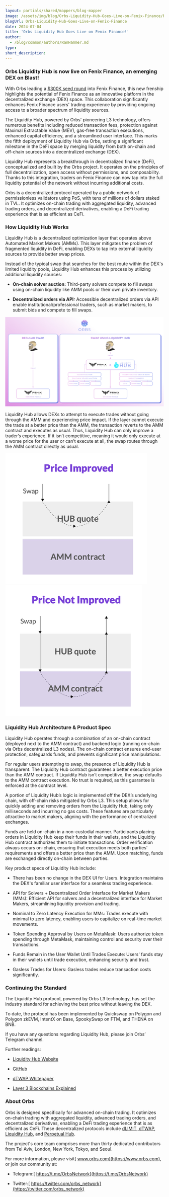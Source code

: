 ```yaml
---
layout: partials/shared/mappers/blog-mapper
image: /assets/img/blog/Orbs-Liquidity-Hub-Goes-Live-on-Fenix-Finance/bg.jpg
blogUrl: Orbs-Liquidity-Hub-Goes-Live-on-Fenix-Finance
date: 2024-07-04
title: 'Orbs Liquidity Hub Goes Live on Fenix Finance!'
author:
  - /blog/common/authors/RanHammer.md
type:
short_description:
---
```


### Orbs Liquidity Hub is now live on Fenix Finance, an emerging DEX on Blast!

With Orbs leading a [$300K seed round](https://www.orbs.com/Orbs-Announces-Strategic-Investment-in-Fenix-Finance-an-Innovative-DEX-on-Blast/) into Fenix Finance, this new frenship highlights the potential of Fenix Finance as an innovative platform in the decentralized exchange (DEX) space. This collaboration significantly enhances Fenix Finance users' trading experience by providing ongoing access to a broader spectrum of liquidity sources.

The Liquidity Hub, powered by Orbs' pioneering L3 technology, offers numerous benefits including reduced transaction fees, protection against Maximal Extractable Value (MEV), gas-free transaction executions, enhanced capital efficiency, and a streamlined user interface. This marks the fifth deployment of Liquidity Hub via Orbs, setting a significant milestone in the DeFi space by merging liquidity from both on-chain and off-chain sources into a decentralized exchange (DEX).

Liquidity Hub represents a breakthrough in decentralized finance (DeFi), conceptualized and built by the Orbs project. It operates on the principles of full decentralization, open access without permissions, and composability. Thanks to this integration, traders on Fenix Finance can now tap into the full liquidity potential of the network without incurring additional costs.

Orbs is a decentralized protocol operated by a public network of permissionless validators using PoS, with tens of millions of dollars staked in TVL. It optimizes on-chain trading with aggregated liquidity, advanced trading orders, and decentralized derivatives, enabling a DeFi trading experience that is as efficient as CeFi.

### How Liquidity Hub Works

Liquidity Hub is a decentralized optimization layer that operates above Automated Market Makers (AMMs). This layer mitigates the problem of fragmented liquidity in DeFi, enabling DEXs to tap into external liquidity sources to provide better swap prices.

Instead of the typical swap that searches for the best route within the DEX's limited liquidity pools, Liquidity Hub enhances this process by utilizing additional liquidity sources:

- **On-chain solver auction:** Third-party solvers compete to fill swaps using on-chain liquidity like AMM pools or their own private inventory.

- **Decentralized orders via API:** Accessible decentralized orders via API enable institutional/professional traders, such as market makers, to submit bids and compete to fill swaps.

![](/assets/img/blog/Orbs-Liquidity-Hub-Goes-Live-on-Fenix-Finance/liquidity-hub-on-fenix.jpg)

Liquidity Hub allows DEXs to attempt to execute trades without going through the AMM and experiencing price impact. If the layer cannot execute the trade at a better price than the AMM, the transaction reverts to the AMM contract and executes as usual. Thus, Liquidity Hub can only improve a trader’s experience. If it isn’t competitive, meaning it would only execute at a worse price for the user or can’t execute at all, the swap routes through the AMM contract directly as usual.

![](/assets/img/blog/Orbs-Liquidity-Hub-Expands-to-SpookySwap-on-Fantom/img2.png)
![](/assets/img/blog/Orbs-Liquidity-Hub-Expands-to-SpookySwap-on-Fantom/img3.png)

### Liquidity Hub Architecture & Product Spec

Liquidity Hub operates through a combination of an on-chain contract (deployed next to the AMM contract) and backend logic (running on-chain via Orbs decentralized L3 nodes). The on-chain contract ensures end-user protection, safeguards funds, and prevents significant price manipulations.

For regular users attempting to swap, the presence of Liquidity Hub is transparent. The Liquidity Hub contract guarantees a better execution price than the AMM contract. If Liquidity Hub isn’t competitive, the swap defaults to the AMM contract execution. No trust is required, as this guarantee is enforced at the contract level.

A portion of Liquidity Hub’s logic is implemented off the DEX’s underlying chain, with off-chain risks mitigated by Orbs L3. This setup allows for quickly adding and removing orders from the Liquidity Hub, taking only milliseconds and incurring no gas costs. These features are particularly attractive to market makers, aligning with the performance of centralized exchanges.

Funds are held on-chain in a non-custodial manner. Participants placing orders in Liquidity Hub keep their funds in their wallets, and the Liquidity Hub contract authorizes them to initiate transactions. Order verification always occurs on-chain, ensuring that execution meets both parties' requirements and offers a better price than the AMM. Upon matching, funds are exchanged directly on-chain between parties.

Key product specs of Liquidity Hub include:

- There has been no change in the DEX UI for Users. Integration maintains the DEX's familiar user interface for a seamless trading experience.

- API for Solvers + Decentralized Order Interface for Market Makers (MMs): Efficient API for solvers and a decentralized interface for Market Makers, streamlining liquidity provision and trading.

- Nominal to Zero Latency Execution for MMs: Trades execute with minimal to zero latency, enabling users to capitalize on real-time market movements.

- Token Spending Approval by Users on MetaMask: Users authorize token spending through MetaMask, maintaining control and security over their transactions.

- Funds Remain in the User Wallet Until Trades Execute: Users' funds stay in their wallets until trade execution, enhancing security and trust.

- Gasless Trades for Users: Gasless trades reduce transaction costs significantly.

### Continuing the Standard

The Liquidity Hub protocol, powered by Orbs L3 technology, has set the industry standard for achieving the best price without leaving the DEX.

To date, the protocol has been implemented by Quickswap on Polygon and Polygon zkEVM, IntentX on Base, SpookySwap on FTM, and THENA on BNB.

If you have any questions regarding Liquidity Hub, please join Orbs’ Telegram channel.

Further readings:

- [Liquidity Hub Website](https://www.orbs.com/liquidity-hub/)

- [GitHub](https://github.com/orbs-network/liquidity-hub)

- [dTWAP Whitepaper](https://www.orbs.com/white-papers/dTWAP/)

- [Layer 3 Blockchains Explained](https://www.coingecko.com/learn/what-are-layer-3s-crypto)

### About Orbs

Orbs is designed specifically for advanced on-chain trading. It optimizes on-chain trading with aggregated liquidity, advanced trading orders, and decentralized derivatives, enabling a DeFi trading experience that is as efficient as CeFi. These decentralized protocols include [dLIMIT](https://www.orbs.com/dlimit/),[ dTWAP](https://www.orbs.com/dtwap/), [Liquidity Hub](https://www.orbs.com/liquidity-hub/), and [Perpetual Hub](https://www.orbs.com/Perpetual-Hub-by-Orbs/).

The project's core team comprises more than thirty dedicated contributors from Tel Aviv, London, New York, Tokyo, and Seoul.

For more information, please visit[ www.orbs.com](https://www.orbs.com), or join our community at:

- Telegram:[ https://t.me/OrbsNetwork](https://t.me/OrbsNetwork)

- Twitter:[ https://twitter.com/orbs_network](https://twitter.com/orbs_network)
